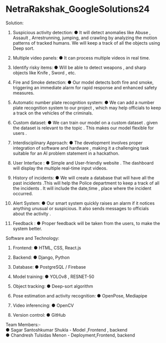 # NetraRakshak_GoogleSolutions24

Solution:
1. Suspicious activity detection:
   ● It will detect anomalies like Abuse , Assault , Arrestrunning, jumping, and crawling by analyzing the motion
   patterns of tracked humans. We will keep a track of all the objects using Deep sort.

2. Multiple video panels:
   ● It can process multiple videos in real time.

3. Identify risky items:
   ● Will be able to detect weapons , and sharp objects like Knife , Sword , etc.

4. Fire and Smoke detection:
   ● Our model detects both fire and smoke, triggering an immediate alarm for rapid
   response and enhanced safety measures.

5. Automatic number plate recognition system:
   ● We can add a number plate recognition system to our project , which may help
   officials to keep a track on the vehicles of the criminals.
6. Custom dataset:
   ● We can train our model on a custom dataset . given the dataset is relevant to the
   topic . This makes our model flexible for users .

7. Interdisciplinary Approach:
   ● The development involves proper integration of software and hardware , making it
   a challenging task suitable for an AI problem statement in a hackathon.

8. User Interface :
   ● Simple and User-friendly website . The dashboard will display the multiple real-time
   input videos.
9. History of incidents:
   ● We will create a database that will have all the past incidents .This will help the
   Police department to keep a track of all the incidents . It will include the date,time ,
   place where the incident occurred.

10. Alert System:
   ● Our smart system quickly raises an alarm if it notices anything unusual or
   suspicious. It also sends messages to officials about the activity .

11. Feedback :
   ● Proper feedback will be taken from the users, to make the system better.

Software and Technology:
1. Frontend:
   ● HTML, CSS, React.js
2. Backend:
   ● Django, Python
3. Database:
   ● PostgreSQL / Firebase
4. Model training:
   ● YOLOv8 , RESNET-50
5. Object tracking:
   ● Deep-sort algorithm

5. Pose estimation and activity recognition:
   ● OpenPose, Mediapipe

6. Video inferencing:
   ● OpenCV
7. Version control:
   ● GitHub

Team Members:- \
● Sagar Santoshkumar Shukla - Model ,Frontend , backend\
● Chandresh Tulsidas Menon - Deployment,Frontend, backend
